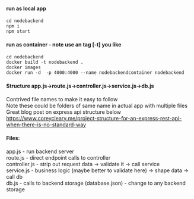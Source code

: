 #### run as local app

```shell
cd nodebackend
npm i
npm start
```

#### run as container - note use an tag [-t] you like

```shell
cd nodebackend
docker build -t nodebackend .
docker images
docker run -d  -p 4000:4000 --name nodebackendcontainer nodebackend
```

#### Structure app.js->route.js->controller.js->service.js->db.js <br/>

Contrived file names to make it easy to follow<br/>
Note these could be folders of same name in actual app with multiple files<br/>
Great blog post on express api structure below<br/>
https://www.coreycleary.me/project-structure-for-an-express-rest-api-when-there-is-no-standard-way

#### Files:

app.js - run backend server<br/>
route.js - direct endpoint calls to controller<br/>
controller.js - strip out request data -> validate it -> call service<br/>
service.js - business logic (maybe better to validate here) -> shape data -> call db<br/>
db.js - calls to backend storage (database.json) - change to any backend storage<br/>

